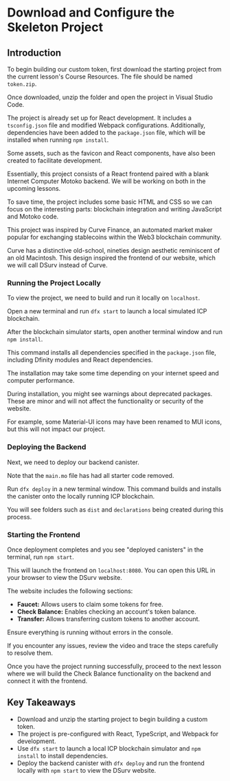 # Download and Configure the Skeleton Project

## Introduction

To begin building our custom token, first download the starting project from the current lesson's Course Resources. The file should be named `token.zip`.

Once downloaded, unzip the folder and open the project in Visual Studio Code.

The project is already set up for React development. It includes a `tsconfig.json` file and modified Webpack configurations. Additionally, dependencies have been added to the `package.json` file, which will be installed when running `npm install`.

Some assets, such as the favicon and React components, have also been created to facilitate development.

Essentially, this project consists of a React frontend paired with a blank Internet Computer Motoko backend. We will be working on both in the upcoming lessons.

To save time, the project includes some basic HTML and CSS so we can focus on the interesting parts: blockchain integration and writing JavaScript and Motoko code.

This project was inspired by Curve Finance, an automated market maker popular for exchanging stablecoins within the Web3 blockchain community.

Curve has a distinctive old-school, nineties design aesthetic reminiscent of an old Macintosh. This design inspired the frontend of our website, which we will call DSurv instead of Curve.

### Running the Project Locally

To view the project, we need to build and run it locally on `localhost`.

Open a new terminal and run `dfx start` to launch a local simulated ICP blockchain.

After the blockchain simulator starts, open another terminal window and run `npm install`.

This command installs all dependencies specified in the `package.json` file, including Dfinity modules and React dependencies.

The installation may take some time depending on your internet speed and computer performance.

During installation, you might see warnings about deprecated packages. These are minor and will not affect the functionality or security of the website.

For example, some Material-UI icons may have been renamed to MUI icons, but this will not impact our project.

### Deploying the Backend

Next, we need to deploy our backend canister.

Note that the `main.mo` file has had all starter code removed.

Run `dfx deploy` in a new terminal window. This command builds and installs the canister onto the locally running ICP blockchain.

You will see folders such as `dist` and `declarations` being created during this process.

### Starting the Frontend

Once deployment completes and you see "deployed canisters" in the terminal, run `npm start`.

This will launch the frontend on `localhost:8080`. You can open this URL in your browser to view the DSurv website.

The website includes the following sections:

- **Faucet:** Allows users to claim some tokens for free.
- **Check Balance:** Enables checking an account's token balance.
- **Transfer:** Allows transferring custom tokens to another account.

Ensure everything is running without errors in the console.

If you encounter any issues, review the video and trace the steps carefully to resolve them.

Once you have the project running successfully, proceed to the next lesson where we will build the Check Balance functionality on the backend and connect it with the frontend.

## Key Takeaways

- Download and unzip the starting project to begin building a custom token.
- The project is pre-configured with React, TypeScript, and Webpack for development.
- Use `dfx start` to launch a local ICP blockchain simulator and `npm install` to install dependencies.
- Deploy the backend canister with `dfx deploy` and run the frontend locally with `npm start` to view the DSurv website.
